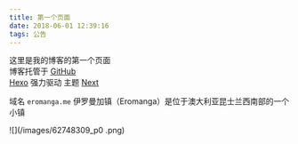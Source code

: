 ```yaml
---
title: 第一个页面
date: 2018-06-01 12:39:16
tags: 公告
---
```


这里是我的博客的第一个页面  
博客托管于 [GitHub](https://github.com/EromangaMe/eromanga.me)  
[Hexo](htttps://hexo.io) 强力驱动 主题 [Next](https://github.com/iissnan/hexo-theme-next)  

域名 `eromanga.me` 伊罗曼加镇（Eromanga）是位于澳大利亚昆士兰西南部的一个小镇  
<!-- more -->
![](/images/62748309_p0 .png)
